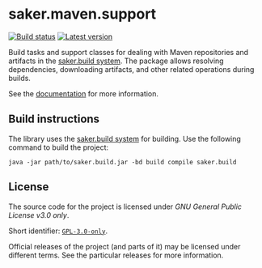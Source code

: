 # saker.maven.support

[![Build status](https://img.shields.io/azure-devops/build/sakerbuild/43ecb95f-a0df-4b67-b49d-4baf89309860/11/master)](https://dev.azure.com/sakerbuild/saker.maven.support/_build) [![Latest version](https://mirror.nest.saker.build/badges/saker.maven.support/version.svg)](https://nest.saker.build/package/saker.maven.support "saker.maven.support | saker.nest")

Build tasks and support classes for dealing with Maven repositories and artifacts in the [saker.build system](https://saker.build). The package allows resolving dependencies, downloading artifacts, and other related operations during builds.

See the [documentation](https://saker.build/saker.maven.support/doc/) for more information.

## Build instructions

The library uses the [saker.build system](https://saker.build) for building. Use the following command to build the project:

```
java -jar path/to/saker.build.jar -bd build compile saker.build
```

## License

The source code for the project is licensed under *GNU General Public License v3.0 only*.

Short identifier: [`GPL-3.0-only`](https://spdx.org/licenses/GPL-3.0-only.html).

Official releases of the project (and parts of it) may be licensed under different terms. See the particular releases for more information.
